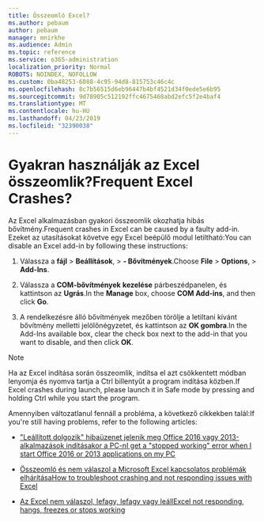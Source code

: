 ```yaml
---
title: Összeomló Excel?
ms.author: pebaum
author: pebaum
manager: mnirkhe
ms.audience: Admin
ms.topic: reference
ms.service: o365-administration
localization_priority: Normal
ROBOTS: NOINDEX, NOFOLLOW
ms.custom: 0ba48253-6088-4c95-94d8-815753c46c4c
ms.openlocfilehash: 8c7b56515d6eb96447b4bf4521d34f0ede5e6b95
ms.sourcegitcommit: 9d78905c512192ffc4675468abd2efc5f2e4baf4
ms.translationtype: MT
ms.contentlocale: hu-HU
ms.lasthandoff: 04/23/2019
ms.locfileid: "32390038"
---
```

# <a name="frequent-excel-crashes"></a><span data-ttu-id="1039f-102">Gyakran használják az Excel összeomlik?</span><span class="sxs-lookup"><span data-stu-id="1039f-102">Frequent Excel Crashes?</span></span>

<span data-ttu-id="1039f-103">Az Excel alkalmazásban gyakori összeomlik okozhatja hibás bővítmény.</span><span class="sxs-lookup"><span data-stu-id="1039f-103">Frequent crashes in Excel can be caused by a faulty add-in.</span></span> <span data-ttu-id="1039f-104">Ezeket az utasításokat követve egy Excel beépülő modul letiltható:</span><span class="sxs-lookup"><span data-stu-id="1039f-104">You can disable an Excel add-in by following these instructions:</span></span>
  
1. <span data-ttu-id="1039f-105">Válassza a **fájl** \> **Beállítások**, \> **- Bővítmények**.</span><span class="sxs-lookup"><span data-stu-id="1039f-105">Choose **File** \> **Options**, \> **Add-Ins**.</span></span>
    
2. <span data-ttu-id="1039f-106">Válassza a **COM-bővítmények** **kezelése** párbeszédpanelen, és kattintson az **Ugrás**.</span><span class="sxs-lookup"><span data-stu-id="1039f-106">In the **Manage** box, choose **COM Add-ins**, and then click **Go**.</span></span>
    
3. <span data-ttu-id="1039f-107">A rendelkezésre álló bővítmények mezőben törölje a letiltani kívánt bővítmény melletti jelölőnégyzetet, és kattintson az **OK gombra**.</span><span class="sxs-lookup"><span data-stu-id="1039f-107">In the Add-Ins available box, clear the check box next to the add-in that you want to disable, and then click **OK**.</span></span>
    
> [!NOTE]
> <span data-ttu-id="1039f-108">Ha az Excel indítása során összeomlik, indítsa el azt csökkentett módban lenyomja és nyomva tartja a Ctrl billentyűt a program indítása közben.</span><span class="sxs-lookup"><span data-stu-id="1039f-108">If Excel crashes during launch, please launch it in Safe mode by pressing and holding Ctrl while you start the program.</span></span> 
  
<span data-ttu-id="1039f-109">Amennyiben változatlanul fennáll a probléma, a következő cikkekben talál:</span><span class="sxs-lookup"><span data-stu-id="1039f-109">If you're still having problems, refer to the following articles:</span></span>
  
- [<span data-ttu-id="1039f-110">"Leállított dolgozik" hibaüzenet jelenik meg Office 2016 vagy 2013-alkalmazások indításakor a PC-n</span><span class="sxs-lookup"><span data-stu-id="1039f-110">I get a "stopped working" error when I start Office 2016 or 2013 applications on my PC</span></span>](https://support.office.com/article/52bd7985-4e99-4a35-84c8-2d9b8301a2fa.aspx)
    
- [<span data-ttu-id="1039f-111">Összeomló és nem válaszol a Microsoft Excel kapcsolatos problémák elhárítása</span><span class="sxs-lookup"><span data-stu-id="1039f-111">How to troubleshoot crashing and not responding issues with Excel</span></span>](https://support.microsoft.com/help/2758592/how-to-troubleshoot-crashing-and-not-responding-issues-with-excel)
    
- [<span data-ttu-id="1039f-112">Az Excel nem válaszol, lefagy, lefagy vagy leáll</span><span class="sxs-lookup"><span data-stu-id="1039f-112">Excel not responding, hangs, freezes or stops working</span></span>](https://support.office.com/article/37e7d3c9-9e84-40bf-a805-4ca6853a1ff4.aspx)
    
